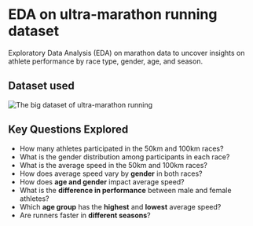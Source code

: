 # EDA on ultra-marathon running dataset
Exploratory Data Analysis (EDA) on marathon data to uncover insights on athlete performance by race type, gender, age, and season.

## Dataset used

![The big dataset of ultra-marathon running](https://www.kaggle.com/datasets/aiaiaidavid/the-big-dataset-of-ultra-marathon-running)

## Key Questions Explored

- How many athletes participated in the 50km and 100km races?
- What is the gender distribution among participants in each race?
- What is the average speed in the 50km and 100km races?
- How does average speed vary by **gender** in both races?
- How does **age and gender** impact average speed?
- What is the **difference in performance** between male and female athletes?
- Which **age group** has the **highest** and **lowest** average speed?
- Are runners faster in **different seasons**?
